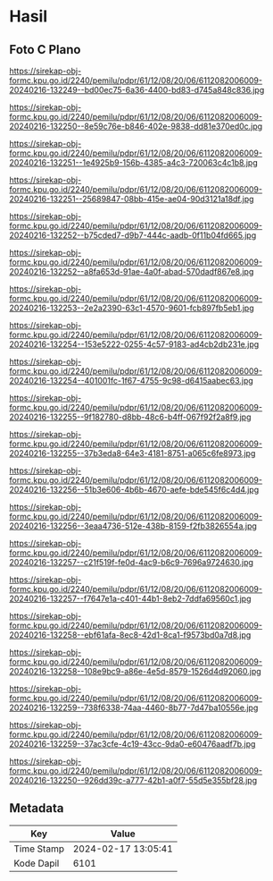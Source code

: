# Hasil

## Foto C Plano

https://sirekap-obj-formc.kpu.go.id/2240/pemilu/pdpr/61/12/08/20/06/6112082006009-20240216-132249--bd00ec75-6a36-4400-bd83-d745a848c836.jpg

https://sirekap-obj-formc.kpu.go.id/2240/pemilu/pdpr/61/12/08/20/06/6112082006009-20240216-132250--8e59c76e-b846-402e-9838-dd81e370ed0c.jpg

https://sirekap-obj-formc.kpu.go.id/2240/pemilu/pdpr/61/12/08/20/06/6112082006009-20240216-132251--1e4925b9-156b-4385-a4c3-720063c4c1b8.jpg

https://sirekap-obj-formc.kpu.go.id/2240/pemilu/pdpr/61/12/08/20/06/6112082006009-20240216-132251--25689847-08bb-415e-ae04-90d3121a18df.jpg

https://sirekap-obj-formc.kpu.go.id/2240/pemilu/pdpr/61/12/08/20/06/6112082006009-20240216-132252--b75cded7-d9b7-444c-aadb-0f11b04fd665.jpg

https://sirekap-obj-formc.kpu.go.id/2240/pemilu/pdpr/61/12/08/20/06/6112082006009-20240216-132252--a8fa653d-91ae-4a0f-abad-570dadf867e8.jpg

https://sirekap-obj-formc.kpu.go.id/2240/pemilu/pdpr/61/12/08/20/06/6112082006009-20240216-132253--2e2a2390-63c1-4570-9601-fcb897fb5eb1.jpg

https://sirekap-obj-formc.kpu.go.id/2240/pemilu/pdpr/61/12/08/20/06/6112082006009-20240216-132254--153e5222-0255-4c57-9183-ad4cb2db231e.jpg

https://sirekap-obj-formc.kpu.go.id/2240/pemilu/pdpr/61/12/08/20/06/6112082006009-20240216-132254--401001fc-1f67-4755-9c98-d6415aabec63.jpg

https://sirekap-obj-formc.kpu.go.id/2240/pemilu/pdpr/61/12/08/20/06/6112082006009-20240216-132255--9f182780-d8bb-48c6-b4ff-067f92f2a8f9.jpg

https://sirekap-obj-formc.kpu.go.id/2240/pemilu/pdpr/61/12/08/20/06/6112082006009-20240216-132255--37b3eda8-64e3-4181-8751-a065c6fe8973.jpg

https://sirekap-obj-formc.kpu.go.id/2240/pemilu/pdpr/61/12/08/20/06/6112082006009-20240216-132256--51b3e606-4b6b-4670-aefe-bde545f6c4d4.jpg

https://sirekap-obj-formc.kpu.go.id/2240/pemilu/pdpr/61/12/08/20/06/6112082006009-20240216-132256--3eaa4736-512e-438b-8159-f2fb3826554a.jpg

https://sirekap-obj-formc.kpu.go.id/2240/pemilu/pdpr/61/12/08/20/06/6112082006009-20240216-132257--c21f519f-fe0d-4ac9-b6c9-7696a9724630.jpg

https://sirekap-obj-formc.kpu.go.id/2240/pemilu/pdpr/61/12/08/20/06/6112082006009-20240216-132257--f7647e1a-c401-44b1-8eb2-7ddfa69560c1.jpg

https://sirekap-obj-formc.kpu.go.id/2240/pemilu/pdpr/61/12/08/20/06/6112082006009-20240216-132258--ebf61afa-8ec8-42d1-8ca1-f9573bd0a7d8.jpg

https://sirekap-obj-formc.kpu.go.id/2240/pemilu/pdpr/61/12/08/20/06/6112082006009-20240216-132258--108e9bc9-a86e-4e5d-8579-1526d4d92060.jpg

https://sirekap-obj-formc.kpu.go.id/2240/pemilu/pdpr/61/12/08/20/06/6112082006009-20240216-132259--738f6338-74aa-4460-8b77-7d47ba10556e.jpg

https://sirekap-obj-formc.kpu.go.id/2240/pemilu/pdpr/61/12/08/20/06/6112082006009-20240216-132259--37ac3cfe-4c19-43cc-9da0-e60476aadf7b.jpg

https://sirekap-obj-formc.kpu.go.id/2240/pemilu/pdpr/61/12/08/20/06/6112082006009-20240216-132250--926dd39c-a777-42b1-a0f7-55d5e355bf28.jpg


## Metadata

| Key        | Value               |
| ---------- | ------------------- |
| Time Stamp | 2024-02-17 13:05:41 |
| Kode Dapil | 6101                |



